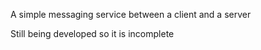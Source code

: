 A simple messaging service between a client and a server

Still being developed so it is incomplete

